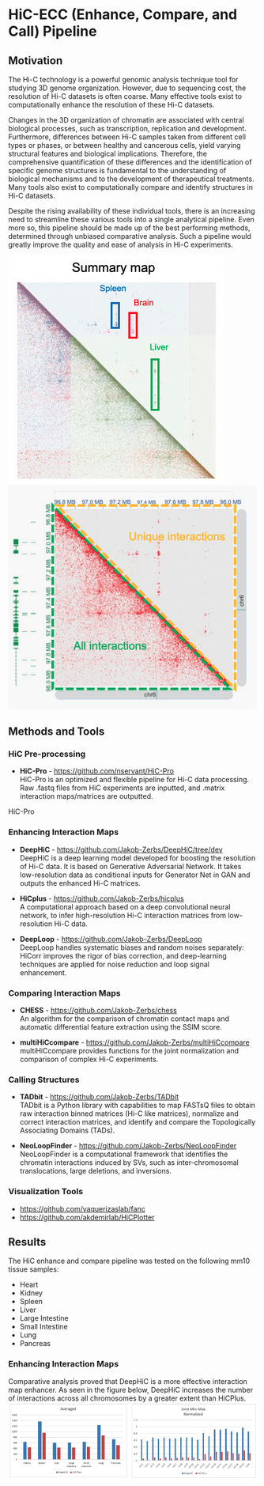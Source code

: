 # HiC-ECC (Enhance, Compare, and Call) Pipeline
## Motivation
<p>The Hi-C technology is a powerful genomic analysis technique tool for studying 3D genome organization. However, due to sequencing cost, the resolution of Hi-C datasets is often coarse. Many effective tools exist to computationally enhance the resolution of these Hi-C datasets. </p>
<p>Changes in the 3D organization of chromatin are associated with central biological processes, such as transcription, replication and development. Furthermore, differences between Hi-C samples taken from different cell types or phases, or between healthy and cancerous cells, yield varying structural features and biological implications. Therefore, the comprehensive quantification of these differences and the identification of specific genome structures is fundamental to the understanding of biological mechanisms and to the development of therapeutical treatments. Many tools also exist to computationally compare and identify structures in Hi-C datasets. </p>
<p>Despite the rising availability of these individual tools, there is an increasing need to streamline these various tools into a single analytical pipeline. Even more so, this pipeline should be made up of the best performing methods, determined through unbiased comparative analysis. Such a pipeline would greatly improve the quality and ease of analysis in Hi-C experiments. </p>

![Image 1](figures/fig1.png)
![Image 2](figures/fig3.png)

## Methods and Tools
### HiC Pre-processing 
- **HiC-Pro** - https://github.com/nservant/HiC-Pro \
HiC-Pro is an optimized and flexible pipeline for Hi-C data processing. Raw .fastq files from HiC experiments are inputted, and .matrix interaction maps/matrices are outputted.

HiC-Pro 
### Enhancing Interaction Maps
- **DeepHiC** - https://github.com/Jakob-Zerbs/DeepHiC/tree/dev \
DeepHiC is a deep learning model developed for boosting the resolution of Hi-C data. It is based on Generative Adversarial Network. It takes low-resolution data as conditional inputs for Generator Net in GAN and outputs the enhanced Hi-C matrices.
  
- **HiCplus** - https://github.com/Jakob-Zerbs/hicplus \
A computational approach based on a deep convolutional neural network, to infer high-resolution Hi-C interaction matrices from low-resolution Hi-C data.

- **DeepLoop** - https://github.com/Jakob-Zerbs/DeepLoop \
DeepLoop handles systematic biases and random noises separately: HiCorr improves the rigor of bias correction, and  deep-learning techniques are applied for noise reduction and loop signal enhancement. 

### Comparing Interaction Maps
- **CHESS** - https://github.com/Jakob-Zerbs/chess \
An algorithm for the comparison of chromatin contact maps and automatic differential feature extraction using the SSIM score.

- **multiHiCcompare** - https://github.com/Jakob-Zerbs/multiHiCcompare \
multiHiCcompare provides functions for the joint normalization and comparison of complex Hi-C experiments.

### Calling Structures
- **TADbit** - https://github.com/Jakob-Zerbs/TADbit \
TADbit is a Python library with capabilities to map FASTsQ files to obtain raw interaction binned matrices (Hi-C like matrices), normalize and correct interaction matrices, and identify and compare the Topologically Associating Domains (TADs).

- **NeoLoopFinder** - https://github.com/Jakob-Zerbs/NeoLoopFinder \
NeoLoopFinder is a computational framework that identifies the chromatin interactions induced by SVs, such as inter-chromosomal translocations, large deletions, and inversions. 

### Visualization Tools
- https://github.com/vaquerizaslab/fanc
- https://github.com/akdemirlab/HiCPlotter
  
## Results
The HiC enhance and compare pipeline was tested on the following mm10 tissue samples:
- Heart
- Kidney
- Spleen
- Liver
- Large Intestine
- Small Intestine
- Lung
- Pancreas

### Enhancing Interaction Maps 
Comparative analysis proved that DeepHiC is a more effective interaction map enhancer. As seen in the figure below, DeepHiC increases the number of interactions across all chromosomes by a greater extent than HiCPlus.  
![Image 3](figures/fig4.png)
